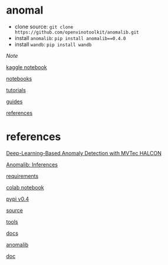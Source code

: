 # anomal

- clone source: `git clone https://github.com/openvinotoolkit/anomalib.git`
- install `anomalib`: `pip install anomalib==0.4.0`
- install `wandb`: `pip install wandb`

*Note*

[kaggle notebook](https://www.kaggle.com/code/ipythonx/mvtec-ad-anomaly-detection-with-anomalib-library)

[notebooks](https://github.com/openvinotoolkit/anomalib/tree/main/notebooks)

[tutorials](https://openvinotoolkit.github.io/anomalib/tutorials/index.html)

[guides](https://openvinotoolkit.github.io/anomalib/how_to_guides/index.html)

[references](https://openvinotoolkit.github.io/anomalib/reference_guide/index.html)


# references

[Deep-Learning-Based Anomaly Detection with MVTec HALCON](https://www.youtube.com/watch?v=NI6ITCGMhjI)

[Anomalib: Inferences](https://www.youtube.com/watch?v=9KvIS4XgRtg&t=2s)

[requirements](https://github.com/openvinotoolkit/anomalib/tree/main/requirements)

[colab notebook](https://colab.research.google.com/drive/1K4a4z2iZGBNhWdmt9Aqdld7kTAxBfAmi?usp=sharing)

[pypi v0.4](https://pypi.org/project/anomalib/0.4.0rc2/)

[source](https://github.com/openvinotoolkit/anomalib/tree/main/anomalib)

[tools](https://github.com/openvinotoolkit/anomalib/tree/main/tools)

[docs](https://github.com/openvinotoolkit/anomalib/tree/main/docs)

[anomalib](https://github.com/openvinotoolkit/anomalib)

[doc](https://openvinotoolkit.github.io/anomalib/)
